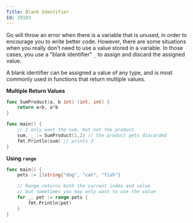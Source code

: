 ```yaml
---
Title: Blank Identifier
Id: 29103
---
```

Go will throw an error when there is a variable that is unused, in order to encourage you to write better code. However, there are some situations when you really don't need to use a value stored in a variable. In those cases, you use a "blank identifier" `_` to assign and discard the assigned value.

A blank identifier can be assigned a value of any type, and is most commonly used in functions that return multiple values.

**Multiple Return Values**

```go
func SumProduct(a, b int) (int, int) {
    return a+b, a*b
}

func main() {
    // I only want the sum, but not the product
    sum, _ := SumProduct(1,2) // the product gets discarded
    fmt.Println(sum) // prints 3
}
```

**Using `range`**

```go
func main() {
    pets := []string{"dog", "cat", "fish"}

    // Range returns both the current index and value
    // but sometimes you may only want to use the value
    for _, pet := range pets {
        fmt.Println(pet)
    }
}
```

